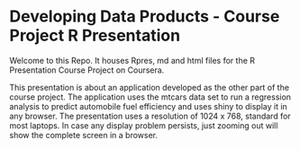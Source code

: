 Developing Data Products - Course Project R Presentation
===

Welcome to this Repo. It houses Rpres, md and html files for the R Presentation Course Project on Coursera.

This presentation is about an application developed as the other part of the course project. The application
uses the mtcars data set to run a regression analysis to predict automobile fuel efficiency and uses shiny to
display it in any browser. The  presentation uses a resolution of 1024 x 768, standard for most laptops.
In case any display problem persists, just zooming out will show the complete screen in a browser.
